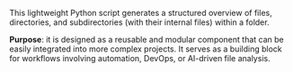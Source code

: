 This lightweight Python script generates a structured overview of files, directories, and subdirectories (with their internal files) within a folder.

**Purpose**: it is designed as a reusable and modular component that can be easily integrated into more complex projects. It serves as a building block for workflows involving automation, DevOps, or AI-driven file analysis.
